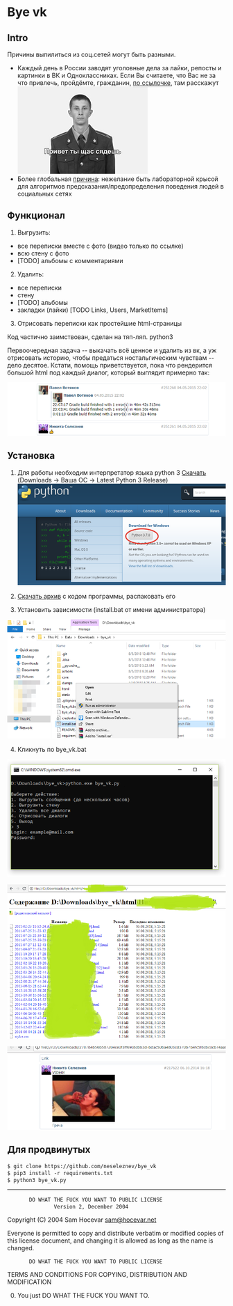 # Bye vk

## Intro

Причины выпилиться из соц.сетей могут быть разными.
 * Каждый день в России заводят уголовные дела за лайки, репосты и
 картинки в ВК и Одноклассниках. Если Вы считаете, что Вас не за что
 привлечь, пройдёмте, гражданин, [по ссылочке](https://medialeaks.ru/2907bva-idyom-na-posadku/),
  там расскажут ![](static/hello.jpg)
 * Более глобальная
 [причина](https://vc.ru/43175-pochemu-stoit-udalit-vse-akkaunty-v-socialnyh-setyah):
  нежелание быть лабораторной крысой для алгоритмов предсказания/предопределения поведения людей в социальных сетях

## Функционал

1. Выгрузить:
 * все переписки вместе с фото (видео только по ссылке)
 * всю стену с фото
 * [TODO] альбомы с комментариями
2. Удалить:
 * все переписки
 * стену
 * [TODO] альбомы
 * закладки (лайки) [TODO Links, Users, MarketItems]
3. Отрисовать переписки как простейшие html-страницы

Код частично заимствован, сделан на тяп-ляп. python3

Первоочередная задача -- выкачать всё ценное и удалить из вк, а уж отрисовать историю,
чтобы предаться ностальгическим чувствам -- дело десятое. Кстати, помощь приветствуется, пока что рендерится большой html под каждый диалог, который выглядит примерно так:

![](static/wall2.png)

## Установка

1. Для работы необходим интерпретатор языка python 3 [Скачать](https://www.python.org/) (Downloads -> Ваша ОС -> Latest Python 3 Release)
![](static/python1.png)

2. [Скачать архив](https://github.com/neseleznev/bye_vk/archive/master.zip) с кодом программы, распаковать его

3. Установить зависимости (install.bat от имени администратора)

![Запустить install.bat от имени администратора](static/work0.png)

4. Кликнуть по bye_vk.bat

![Запуск](static/work1.png)

![Диалоги](static/work2.png)

![Диалог](static/work3.png)

## Для продвинутых

```
$ git clone https://github.com/neseleznev/bye_vk
$ pip3 install -r requirements.txt
$ python3 bye_vk.py
```


______________________________________________________

           DO WHAT THE FUCK YOU WANT TO PUBLIC LICENSE
                   Version 2, December 2004

Copyright (C) 2004 Sam Hocevar <sam@hocevar.net>

Everyone is permitted to copy and distribute verbatim or modified
copies of this license document, and changing it is allowed as long
as the name is changed.

           DO WHAT THE FUCK YOU WANT TO PUBLIC LICENSE
  TERMS AND CONDITIONS FOR COPYING, DISTRIBUTION AND MODIFICATION

 0. You just DO WHAT THE FUCK YOU WANT TO.

